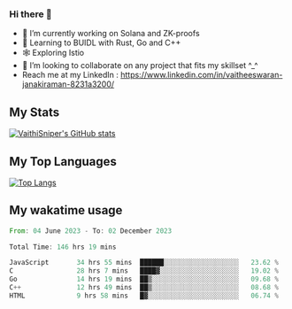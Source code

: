 ### Hi there 👋

- 🔭 I’m currently working on Solana and ZK-proofs
- 📖 Learning to BUIDL with Rust, Go and C++
- 🕸️ Exploring Istio
- 👯 I’m looking to collaborate on any project that fits my skillset ^_^
- Reach me at my LinkedIn : https://www.linkedin.com/in/vaitheeswaran-janakiraman-8231a3200/

## My Stats
[![VaithiSniper's GitHub stats](https://github-readme-stats.vercel.app/api?username=VaithiSniper&hide=stars&theme=radical)](https://github.com/anuraghazra/github-readme-stats)

## My Top Languages

[![Top Langs](https://github-readme-stats.vercel.app/api/top-langs/?username=VaithiSniper&layout=compact)](https://github.com/anuraghazra/github-readme-stats)

## My wakatime usage

<!--START_SECTION:waka-->

```rust
From: 04 June 2023 - To: 02 December 2023

Total Time: 146 hrs 19 mins

JavaScript       34 hrs 55 mins  ██████░░░░░░░░░░░░░░░░░░░   23.62 %
C                28 hrs 7 mins   ████▓░░░░░░░░░░░░░░░░░░░░   19.02 %
Go               14 hrs 19 mins  ██▒░░░░░░░░░░░░░░░░░░░░░░   09.68 %
C++              12 hrs 49 mins  ██▒░░░░░░░░░░░░░░░░░░░░░░   08.68 %
HTML             9 hrs 58 mins   █▓░░░░░░░░░░░░░░░░░░░░░░░   06.74 %
```

<!--END_SECTION:waka-->
